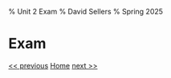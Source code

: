 % Unit 2 Exam
% David Sellers
% Spring 2025

# Exam

[<< previous](../unit2/day11.html) [Home](../index.html) [next >>](../index.html)
